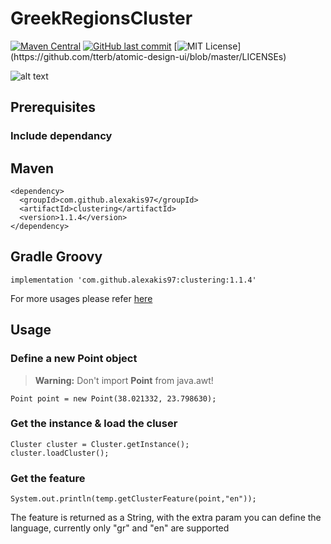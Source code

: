 # GreekRegionsCluster
[![Maven Central](https://img.shields.io/maven-central/v/com.github.alexakis97/clustering.svg?label=Maven%20Central)](https://search.maven.org/search?q=g:%22com.github.alexakis97%22%20AND%20a:%22clustering%22)
[![GitHub last commit](https://img.shields.io/github/last-commit/google/skia.svg?style=flat)]()
[![MIT License](https://img.shields.io/apm/l/atomic-design-ui.svg?)](https://github.com/tterb/atomic-design-ui/blob/master/LICENSEs)

![alt text](https://www.map-of-greece.org/greece-map-800.jpg)


## Prerequisites
<!--
   ### Include the JSON dependancy
    <dependency>
	   <groupId>org.json</groupId>
	   <artifactId>json</artifactId>
	   <version>20200518</version>
    </dependency>
    
 -->
   ### Include dependancy
   
   ## Maven
   
    <dependency>
      <groupId>com.github.alexakis97</groupId>
      <artifactId>clustering</artifactId>
      <version>1.1.4</version>
    </dependency>
    
   ## Gradle Groovy
   
    implementation 'com.github.alexakis97:clustering:1.1.4'
    
   For more usages please refer [here](https://search.maven.org/artifact/com.github.alexakis97/clustering/1.1.4/jar)
  
## Usage

   ### Define a new Point object
   > **Warning:** Don't import **Point** from java.awt!
   
    Point point = new Point(38.021332, 23.798630);
      
   ### Get the instance & load the cluser
 
    Cluster cluster = Cluster.getInstance();
    cluster.loadCluster();
    
  
      
   ### Get the feature
    System.out.println(temp.getClusterFeature(point,"en"));
    
  The feature is returned as a String, with the extra param you can define the language, currently only "gr" and "en" are supported

